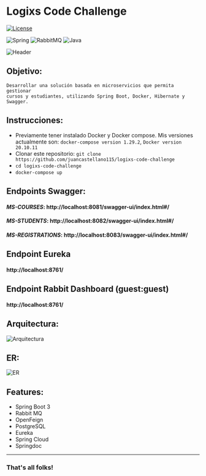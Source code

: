 # Logixs Code Challenge
[![License](https://img.shields.io/badge/License-Apache%202.0-blue.svg)](https://opensource.org/licenses/Apache-2.0)

![Spring](https://img.shields.io/badge/spring-%236DB33F.svg?style=for-the-badge&logo=spring&logoColor=white)
![RabbitMQ](https://img.shields.io/badge/Rabbitmq-FF6600?style=for-the-badge&logo=rabbitmq&logoColor=white)
![Java](https://img.shields.io/badge/java-%23ED8B00.svg?style=for-the-badge&logo=openjdk&logoColor=white)

![Header](https://media.discordapp.net/attachments/720642232008573089/1170740391176315041/image.png?ex=655a23f4&is=6547aef4&hm=ee872e685d37bd2e6bb823fa5cd391219c0415035639caff0590f8d81c5a3dea&=)

## Objetivo:

````
Desarrollar una solución basada en microservicios que permita gestionar
cursos y estudiantes, utilizando Spring Boot, Docker, Hibernate y Swagger.
````
## Instrucciones:

- Previamente tener instalado Docker y Docker compose. Mis versiones actualmente son: `docker-compose version 1.29.2`, `Docker version 20.10.11`
- Clonar este repositorio: `git clone https://github.com/juancastellano115/logixs-code-challenge`
- `cd logixs-code-challenge`
- `docker-compose up`

## Endpoints Swagger:

#### *MS-COURSES*: http://localhost:8081/swagger-ui/index.html#/

#### *MS-STUDENTS*: http://localhost:8082/swagger-ui/index.html#/

#### *MS-REGISTRATIONS*: http://localhost:8083/swagger-ui/index.html#/

## Endpoint Eureka
#### http://localhost:8761/

## Endpoint Rabbit Dashboard (guest:guest)
#### http://localhost:8761/

## Arquitectura:

![Arquitectura](https://media.discordapp.net/attachments/720642232008573089/1170742113030373387/flow.png?ex=655a258f&is=6547b08f&hm=83602abcdc43b709d37765225e76db814a908fa78219b9a9d5d16543e8805aec&=)

## ER:

![ER](https://www.baeldung.com/wp-content/uploads/2018/11/relation-entity-er-updated.png)

## Features:

- Spring Boot 3
- Rabbit MQ
- OpenFeign
- PostgreSQL
- Eureka
- Spring Cloud
- Springdoc

--------------------

### That's all folks!